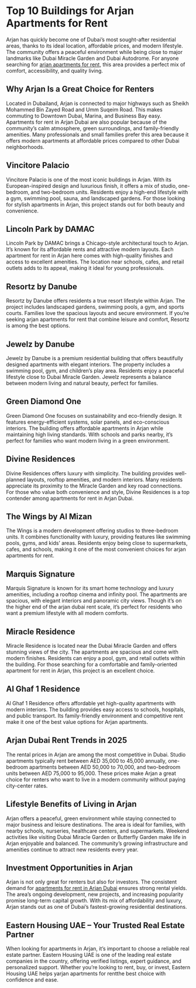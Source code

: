 # Top 10 Buildings for Arjan Apartments for Rent
Arjan has quickly become one of Dubai’s most sought-after residential areas, thanks to its ideal location, affordable prices, and modern lifestyle. The community offers a peaceful environment while being close to major landmarks like Dubai Miracle Garden and Dubai Autodrome. For anyone searching for [arjan apartments for rent](https://easternhousing.ae/property-type/apartments-for-rent-arjan/), this area provides a perfect mix of comfort, accessibility, and quality living.
## Why Arjan Is a Great Choice for Renters
Located in Dubailand, Arjan is connected to major highways such as Sheikh Mohammed Bin Zayed Road and Umm Suqeim Road. This makes commuting to Downtown Dubai, Marina, and Business Bay easy. Apartments for rent in Arjan Dubai are also popular because of the community’s calm atmosphere, green surroundings, and family-friendly amenities. Many professionals and small families prefer this area because it offers modern apartments at affordable prices compared to other Dubai neighborhoods.
## Vincitore Palacio
Vincitore Palacio is one of the most iconic buildings in Arjan. With its European-inspired design and luxurious finish, it offers a mix of studio, one-bedroom, and two-bedroom units. Residents enjoy a high-end lifestyle with a gym, swimming pool, sauna, and landscaped gardens. For those looking for stylish apartments in Arjan, this project stands out for both beauty and convenience.
## Lincoln Park by DAMAC
Lincoln Park by DAMAC brings a Chicago-style architectural touch to Arjan. It’s known for its affordable rents and attractive modern layouts. Each apartment for rent in Arjan here comes with high-quality finishes and access to excellent amenities. The location near schools, cafes, and retail outlets adds to its appeal, making it ideal for young professionals.
## Resortz by Danube
Resortz by Danube offers residents a true resort lifestyle within Arjan. The project includes landscaped gardens, swimming pools, a gym, and sports courts. Families love the spacious layouts and secure environment. If you’re seeking arjan apartments for rent that combine leisure and comfort, Resortz is among the best options.
## Jewelz by Danube
Jewelz by Danube is a premium residential building that offers beautifully designed apartments with elegant interiors. The property includes a swimming pool, gym, and children’s play area. Residents enjoy a peaceful lifestyle close to Dubai Miracle Garden. Jewelz represents a balance between modern living and natural beauty, perfect for families.
## Green Diamond One
Green Diamond One focuses on sustainability and eco-friendly design. It features energy-efficient systems, solar panels, and eco-conscious interiors. The building offers affordable apartments in Arjan while maintaining high living standards. With schools and parks nearby, it’s perfect for families who want modern living in a green environment.
## Divine Residences
Divine Residences offers luxury with simplicity. The building provides well-planned layouts, rooftop amenities, and modern interiors. Many residents appreciate its proximity to the Miracle Garden and key road connections. For those who value both convenience and style, Divine Residences is a top contender among apartments for rent in Arjan Dubai.
## The Wings by Al Mizan
The Wings is a modern development offering studios to three-bedroom units. It combines functionality with luxury, providing features like swimming pools, gyms, and kids’ areas. Residents enjoy being close to supermarkets, cafes, and schools, making it one of the most convenient choices for arjan apartments for rent.
## Marquis Signature
Marquis Signature is known for its smart home technology and luxury amenities, including a rooftop cinema and infinity pool. The apartments are spacious, with elegant interiors and panoramic city views. Though it’s on the higher end of the arjan dubai rent scale, it’s perfect for residents who want a premium lifestyle with all modern comforts.
## Miracle Residence
Miracle Residence is located near the Dubai Miracle Garden and offers stunning views of the city. The apartments are spacious and come with modern finishes. Residents can enjoy a pool, gym, and retail outlets within the building. For those searching for a comfortable and family-oriented apartment for rent in Arjan, this project is an excellent choice.
## Al Ghaf 1 Residence
Al Ghaf 1 Residence offers affordable yet high-quality apartments with modern interiors. The building provides easy access to schools, hospitals, and public transport. Its family-friendly environment and competitive rent make it one of the best value options for Arjan apartments.
## Arjan Dubai Rent Trends in 2025
The rental prices in Arjan are among the most competitive in Dubai. Studio apartments typically rent between AED 35,000 to 45,000 annually, one-bedroom apartments between AED 50,000 to 70,000, and two-bedroom units between AED 75,000 to 95,000. These prices make Arjan a great choice for renters who want to live in a modern community without paying city-center rates.
## Lifestyle Benefits of Living in Arjan
Arjan offers a peaceful, green environment while staying connected to major business and leisure destinations. The area is ideal for families, with nearby schools, nurseries, healthcare centers, and supermarkets. Weekend activities like visiting Dubai Miracle Garden or Butterfly Garden make life in Arjan enjoyable and balanced. The community’s growing infrastructure and amenities continue to attract new residents every year.
## Investment Opportunities in Arjan
Arjan is not only great for renters but also for investors. The consistent demand for [apartments for rent in Arjan Dubai](https://easternhousing.ae/property-type/apartments-for-rent-arjan/) ensures strong rental yields. The area’s ongoing development, new projects, and increasing popularity promise long-term capital growth. With its mix of affordability and luxury, Arjan stands out as one of Dubai’s fastest-growing residential destinations.
## Eastern Housing UAE – Your Trusted Real Estate Partner
When looking for apartments in Arjan, it’s important to choose a reliable real estate partner. Eastern Housing UAE is one of the leading real estate companies in the country, offering verified listings, expert guidance, and personalized support. Whether you’re looking to rent, buy, or invest, Eastern Housing UAE helps yarjan apartments for rentthe best choice with confidence and ease.
